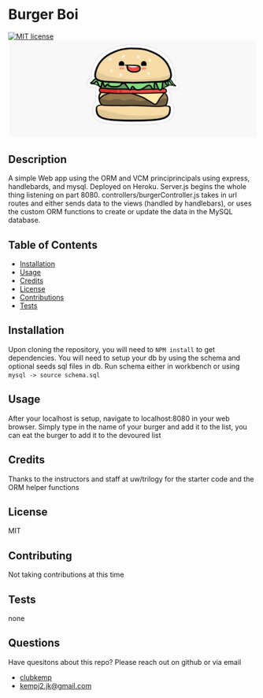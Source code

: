 # Burger Boi
  [![MIT license](https://img.shields.io/badge/License-MIT-blue.svg)](https://lbesson.mit-license.org/)
  ![burger boi](./public/assets/imgs/burgerBoi_small.JPG)
  ## Description 
  A simple Web app using the ORM and VCM principrincipals using express, handlebards, and mysql. Deployed on Heroku. Server.js begins the whole thing listening on part 8080. controllers/burgerController.js takes in url routes and either sends data to the views (handled by handlebars), or uses the custom ORM functions to create or update the data in the MySQL database. 
  
  ## Table of Contents
  * [Installation](#installation)
  * [Usage](#usage)
  * [Credits](#credits)
  * [License](#license)
  * [Contributions](#contributing)
  * [Tests](#tests)
  
  ## Installation 
  Upon cloning the repository, you will need to ```NPM install``` to get dependencies. You will need to setup your db by using the schema and optional seeds sql files in db. Run schema either in workbench or using ```mysql -> source schema.sql```
  
  ## Usage
  After your localhost is setup, navigate to localhost:8080 in your web browser. Simply type in the name of your burger and add it to the list, you can eat the burger to add it to the devoured list
  
  ## Credits
  Thanks to the instructors and staff at uw/trilogy for the starter code and the ORM helper functions
  
  ## License
  MIT
  
  ## Contributing
  Not taking contributions at this time
  
  ## Tests
  none
  
  ## Questions
  Have quesitons about this repo? Please reach out on github or via email
  * [clubkemp](https://github.com/clubkemp)
  * kempj2.jk@gmail.com